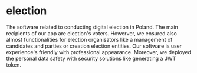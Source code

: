 # election
The software related to conducting digital election in Poland.
The main recipients of our app are election's voters. Howerver, we ensured also almost functionalities for election organisators like a management of candidates and parties or creation election entities. 
Our software is user experience's friendly with professional appearance. Moreover, we deployed the personal data safety with security solutions like generating a JWT token. 
